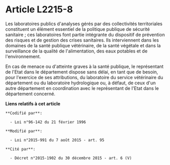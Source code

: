 # Article L2215-8

Les laboratoires publics d'analyses gérés par des collectivités territoriales constituent un élément essentiel de la
politique publique de sécurité sanitaire ; ces laboratoires font partie intégrante du dispositif de prévention des risques et
de gestion des crises sanitaires. Ils interviennent dans les domaines de la santé publique vétérinaire, de la santé végétale
et dans la surveillance de la qualité de l'alimentation, des eaux potables et de l'environnement.  

En cas de menace ou d'atteinte graves à la santé publique, le représentant de l'Etat dans le département dispose sans délai,
en tant que de besoin, pour l'exercice de ses attributions, du laboratoire du service vétérinaire du département ou du
laboratoire hydrologique ou, à défaut, de ceux d'un autre département en coordination avec le représentant de l'Etat dans le
département concerné.

**Liens relatifs à cet article**

	**Codifié par**:

	  - Loi n°96-142 du 21 février 1996

	**Modifié par**:

	  - Loi n°2015-991 du 7 août 2015 - art. 95

	**Cité par**:

	  - Décret n°2015-1902 du 30 décembre 2015 - art. 6 (V)
